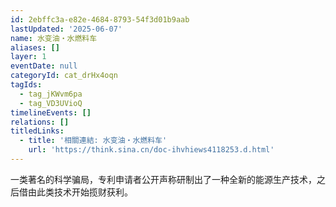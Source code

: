 ```yaml
---
id: 2ebffc3a-e82e-4684-8793-54f3d01b9aab
lastUpdated: '2025-06-07'
name: 水变油・水燃料车
aliases: []
layer: 1
eventDate: null
categoryId: cat_drHx4oqn
tagIds:
  - tag_jKWvm6pa
  - tag_VD3UVioQ
timelineEvents: []
relations: []
titledLinks:
  - title: '相關連結: 水变油・水燃料车'
    url: 'https://think.sina.cn/doc-ihvhiews4118253.d.html'
---
```

一类著名的科学骗局，专利申请者公开声称研制出了一种全新的能源生产技术，之后借由此类技术开始揽财获利。
